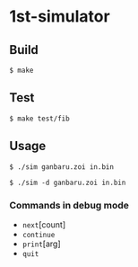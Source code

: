 # 1st-simulator

## Build

	$ make

## Test

	$ make test/fib

## Usage

	$ ./sim ganbaru.zoi in.bin

	$ ./sim -d ganbaru.zoi in.bin

### Commands in debug mode

- `next`[count]
- `continue`
- `print`[arg]
- `quit`
